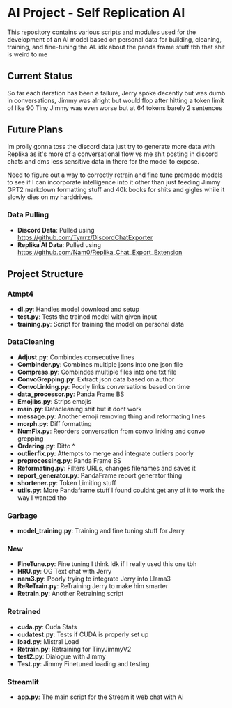 # AI Project - Self Replication AI

This repository contains various scripts and modules used for the development of an AI model based on personal data for building, cleaning, training, and fine-tuning the AI. idk about the panda frame stuff tbh that shit is weird to me

## Current Status
So far each iteration has been a failure, Jerry spoke decently but was dumb in conversations, Jimmy was alright but would flop after hitting a token limit of like 90 Tiny Jimmy was even worse but at 64 tokens barely 2 sentences

## Future Plans
Im prolly gonna toss the discord data just try to generate more data with Replika as it's more of a conversational flow vs me shit posting in discord chats and dms less sensitive data in there for the model to expose.

Need to figure out a way to correctly retrain and fine tune premade models to see if I can incorporate intelligence into it other than just feeding Jimmy GPT2 markdown formatting stuff and 40k books for shits and gigles while it slowly dies on my harddrives.

### Data Pulling
- **Discord Data**: Pulled using https://github.com/Tyrrrz/DiscordChatExporter
- **Replika AI Data**: Pulled using https://github.com/Nam0/Replika_Chat_Export_Extension


## Project Structure

### Atmpt4
- **dl.py**: Handles model download and setup
- **test.py**: Tests the trained model with given input
- **training.py**: Script for training the model on personal data

### DataCleaning
- **Adjust.py**: Combindes consecutive lines
- **Combinder.py**: Combines multiple jsons into one json file
- **Compress.py**: Combindes multiple files into one txt file
- **ConvoGrepping.py**: Extract json data based on author
- **ConvoLinking.py**: Poorly links conversations based on time
- **data_processor.py**: Panda Frame BS
- **Emojibs.py**: Strips emojis
- **main.py**: Datacleaning shit but it dont work
- **message.py**: Another emoji removing thing and reformating lines
- **morph.py**: Diff formatting
- **NumFix.py**: Reorders conversation from convo linking and convo grepping
- **Ordering.py**: Ditto ^
- **outlierfix.py**: Attempts to merge and integrate outliers poorly
- **preprocessing.py**: Panda Frame BS
- **Reformating.py**: Filters URLs, changes filenames and saves it
- **report_generator.py**: PandaFrame report generator thing
- **shortener.py**: Token Limiting stuff
- **utils.py**: More Pandaframe stuff I found couldnt get any of it to work the way I wanted tho

### Garbage
- **model_training.py**: Training and fine tuning stuff for Jerry

### New
- **FineTune.py**: Fine tuning I think Idk if I really used this one tbh
- **HRU.py**: OG Text chat with Jerry
- **nam3.py**: Poorly trying to integrate Jerry into Llama3
- **ReReTrain.py**: ReTraining Jerry to make him smarter
- **Retrain.py**: Another Retraining script

### Retrained
- **cuda.py**: Cuda Stats
- **cudatest.py**: Tests if CUDA is properly set up
- **load.py**: Mistral Load
- **Retrain.py**: Retraining for TinyJimmyV2
- **test2.py**: Dialogue with Jimmy
- **Test.py**: Jimmy Finetuned loading and testing

### Streamlit
- **app.py**: The main script for the Streamlit web chat with Ai
